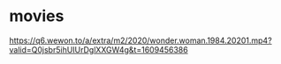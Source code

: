 # movies

https://q6.wewon.to/a/extra/m2/2020/wonder.woman.1984.20201.mp4?valid=Q0jsbr5ihUIUrDglXXGW4g&t=1609456386
